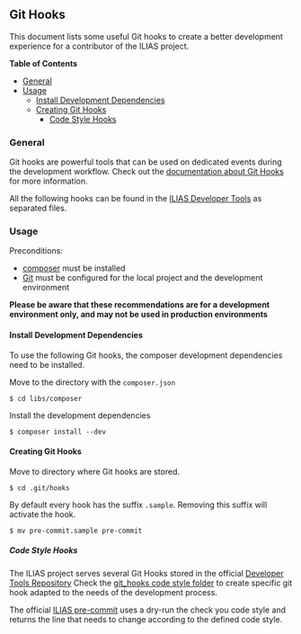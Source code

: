 ##  Git Hooks

This document lists some useful Git hooks to create a better development
experience for a contributor of the ILIAS project.

**Table of Contents**
* [General](#general)
* [Usage](#usage)
  * [Install Development Dependencies](#install-development-dependencies)
  * [Creating Git Hooks](#creating-git-hooks)
    * [Code Style Hooks](#code-style-hooks)

### General

Git hooks are powerful tools that can be used on dedicated events during the
development workflow.
Check out the [documentation about Git Hooks](https://git-scm.com/docs/githooks)
for more information.

All the following hooks can be found in the
[ILIAS Developer Tools](https://github.com/ILIAS-eLearning/DeveloperTools)
as separated files.

### Usage

Preconditions:
* [composer](https://getcomposer.org/) must be installed
* [Git](https://git-scm.com/) must be configured for the local project and
  the development environment

__Please be aware that these recommendations are for a development environment
only, and may not be used in production environments__

#### Install Development Dependencies

To use the following Git hooks, the composer development dependencies need to
be installed.

Move to the directory with the `composer.json`

```
$ cd libs/composer
```

Install the development dependencies

```
$ composer install --dev
```

#### Creating Git Hooks

Move to directory where Git hooks are stored.

```
$ cd .git/hooks
```

By default every hook has the suffix `.sample`.
Removing this suffix will activate the hook.

```
$ mv pre-commit.sample pre-commit
```

##### Code Style Hooks

The ILIAS project serves several Git Hooks stored in the official
[Developer Tools Repository](https://github.com/ILIAS-eLearning/DeveloperTools)
Check the
[git_hooks code style folder](https://github.com/ILIAS-eLearning/DeveloperTools/tree/master/git_hooks/code-style/)
to create specific git hook adapted to the needs of the development process.

The official [ILIAS pre-commit](https://github.com/ILIAS-eLearning/DeveloperTools/blob/master/git_hooks/hooks/pre-commit)
uses a dry-run the check you code style and returns
the line that needs to change according to the defined code style.
